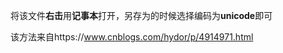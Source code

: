 将该文件**右击**用**记事本**打开，另存为的时候选择编码为**unicode**即可<br />
>
该方法来自https://www.cnblogs.com/hydor/p/4914971.html
